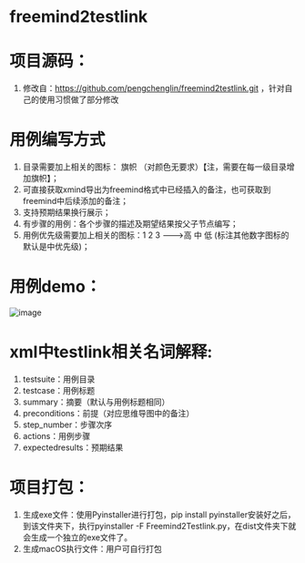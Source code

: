 # freemind2testlink
# 项目源码：
1. 修改自：https://github.com/pengchenglin/freemind2testlink.git ，针对自己的使用习惯做了部分修改

# 用例编写方式
1. 目录需要加上相关的图标： 旗帜 （对颜色无要求）【注，需要在每一级目录增加旗帜】；
2. 可直接获取xmind导出为freemind格式中已经插入的备注，也可获取到freemind中后续添加的备注；
3. 支持预期结果换行展示；
4. 有步骤的用例：各个步骤的描述及期望结果按父子节点编写；
5. 用例优先级需要加上相关的图标：1 2 3 --->高 中 低 (标注其他数字图标的 默认是中优先级)；

# 用例demo：
![image](https://user-images.githubusercontent.com/23491399/216909061-9f6419a1-be18-44d5-86d5-fb438f873cbb.png)

# xml中testlink相关名词解释:
1. testsuite：用例目录
2. testcase：用例标题
3. summary：摘要（默认与用例标题相同）
4. preconditions：前提（对应思维导图中的备注）
5. step_number：步骤次序
6. actions：用例步骤
7. expectedresults：预期结果

# 项目打包：
1. 生成exe文件：使用Pyinstaller进行打包，pip install pyinstaller安装好之后，到该文件夹下，执行pyinstaller -F Freemind2Testlink.py，在dist文件夹下就会生成一个独立的exe文件了。
2. 生成macOS执行文件：用户可自行打包

